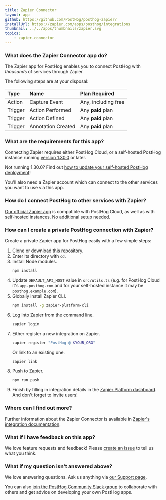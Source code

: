 ```yaml
---
title: Zapier Connector
layout: app
github: https://github.com/PostHog/posthog-zapier/
installUrl: https://zapier.com/apps/posthog/integrations
thumbnail: ../../apps/thumbnails/zapier.svg
topics:
    - zapier-connector
---
```


### What does the Zapier Connector app do?

The Zapier app for PostHog enables you to connect PostHog with _thousands_ of services through Zapier.

The following steps are at your disposal:

| Type    | Name               | Plan Required       |
| :------ | :----------------- | :------------------ |
| Action  | Capture Event      | Any, including free |
| Trigger | Action Performed   | Any **paid** plan   |
| Trigger | Action Defined     | Any **paid** plan   |
| Trigger | Annotation Created | Any **paid** plan   |

### What are the requirements for this app?

Connecting Zapier requires either PostHog Cloud, or a self-hosted PostHog instance running [version 1.30.0](https://posthog.com/blog/the-posthog-array-1-30-0) or later.

Not running 1.30.0? Find out [how to update your self-hosted PostHog deployment](https://posthog.com/docs/runbook/upgrading-posthog)!

You'll also need a Zapier account which can connect to the other services you want to use via this app.

### How do I connect PostHog to other services with Zapier?

[Our official Zapier app](https://zapier.com/apps/posthog/integrations) is compatible with PostHog Cloud, as well as with self-hosted instances. No additional setup needed.

### How can I create a private PostHog connection with Zapier?

Create a private Zapier app for PostHog easily with a few simple steps:

1. Clone or download t[his repository](https://github.com/PostHog/posthog-zapier/).
2. Enter its directory with `cd`.
3. Install Node modules.
    ```bash
    npm install
    ```
4. Update `DEFAULT_API_HOST` value in `src/utils.ts` (e.g. for PostHog Cloud it's `app.posthog.com` and for your self-hosted instance it may be `posthog.example.com`).
5. Globally install Zapier CLI.
    ```bash
    npm install -g zapier-platform-cli
    ```
6. Log into Zapier from the command line.
    ```bash
    zapier login
    ```
7. Either register a new integration on Zapier.
    ```bash
    zapier register "PostHog @ $YOUR_ORG"
    ```
    Or link to an existing one.
    ```bash
    zapier link
    ```
8. Push to Zapier.
    ```bash
    npm run push
    ```
9. Finish by filling in integration details in the [Zapier Platform dashboard](https://zapier.com/app/developer). And don't forget to invite users!

### Where can I find out more?

Further information about the Zapier Connector is available in [Zapier's integration documentation](https://zapier.com/help/doc/how-to-get-started-with-posthog-on-zapier).

### What if I have feedback on this app?

We love feature requests and feedback! Please [create an issue](https://github.com/PostHog/posthog/issues/new?assignees=&labels=enhancement%2C+feature&template=feature_request.md) to tell us what you think.

### What if my question isn't answered above?

We love answering questions. Ask us anything via [our Support page](/questions).

You can also [join the PostHog Community Slack group](/slack) to collaborate with others and get advice on developing your own PostHog apps.
